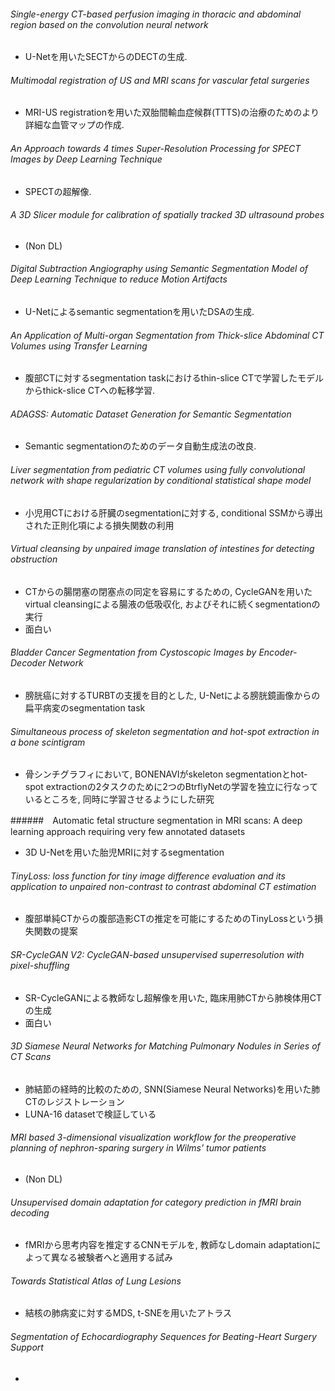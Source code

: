 ###### Single-energy CT-based perfusion imaging in thoracic and abdominal region based on the convolution neural network
- U-Netを用いたSECTからのDECTの生成.

###### Multimodal registration of US and MRI scans for vascular fetal surgeries
- MRI-US registrationを用いた双胎間輸血症候群(TTTS)の治療のためのより詳細な血管マップの作成.

###### An Approach towards 4 times Super-Resolution Processing for SPECT Images by Deep Learning Technique
- SPECTの超解像.

###### A 3D Slicer module for calibration of spatially tracked 3D ultrasound probes
- (Non DL)

###### Digital Subtraction Angiography using Semantic Segmentation Model of Deep Learning Technique to reduce Motion Artifacts
- U-Netによるsemantic segmentationを用いたDSAの生成.

###### An Application of Multi-organ Segmentation from Thick-slice Abdominal CT Volumes using Transfer Learning
- 腹部CTに対するsegmentation taskにおけるthin-slice CTで学習したモデルからthick-slice CTへの転移学習.

###### ADAGSS: Automatic Dataset Generation for Semantic Segmentation
- Semantic segmentationのためのデータ自動生成法の改良.

###### Liver segmentation from pediatric CT volumes using fully convolutional network with shape regularization by conditional statistical shape model
- 小児用CTにおける肝臓のsegmentationに対する, conditional SSMから導出された正則化項による損失関数の利用

###### Virtual cleansing by unpaired image translation of intestines for detecting obstruction
- CTからの腸閉塞の閉塞点の同定を容易にするための, CycleGANを用いたvirtual cleansingによる腸液の低吸収化, およびそれに続くsegmentationの実行
- 面白い

###### Bladder Cancer Segmentation from Cystoscopic Images by Encoder-Decoder Network
- 膀胱癌に対するTURBTの支援を目的とした, U-Netによる膀胱鏡画像からの扁平病変のsegmentation task

###### Simultaneous process of skeleton segmentation and hot-spot extraction in a bone scintigram
- 骨シンチグラフィにおいて, BONENAVIがskeleton segmentationとhot-spot extractionの2タスクのために2つのBtrflyNetの学習を独立に行なっているところを, 同時に学習させるようにした研究

######　Automatic fetal structure segmentation in MRI scans: A deep learning approach requiring very few annotated datasets
- 3D U-Netを用いた胎児MRIに対するsegmentation

###### TinyLoss: loss function for tiny image difference evaluation and its application to unpaired non-contrast to contrast abdominal CT estimation
- 腹部単純CTからの腹部造影CTの推定を可能にするためのTinyLossという損失関数の提案

###### SR-CycleGAN V2: CycleGAN-based unsupervised superresolution with pixel-shuffling
- SR-CycleGANによる教師なし超解像を用いた, 臨床用肺CTから肺検体用CTの生成
- 面白い

###### 3D Siamese Neural Networks for Matching Pulmonary Nodules in Series of CT Scans
- 肺結節の経時的比較のための, SNN(Siamese Neural Networks)を用いた肺CTのレジストレーション
- LUNA-16 datasetで検証している

###### MRI based 3-dimensional visualization workflow for the preoperative planning of nephron-sparing surgery in Wilms’ tumor patients
- (Non DL)

###### Unsupervised domain adaptation for category prediction in fMRI brain decoding
- fMRIから思考内容を推定するCNNモデルを, 教師なしdomain adaptationによって異なる被験者へと適用する試み

###### Towards Statistical Atlas of Lung Lesions
- 結核の肺病変に対するMDS, t-SNEを用いたアトラス

###### Segmentation of Echocardiography Sequences for Beating-Heart Surgery Support
- 
